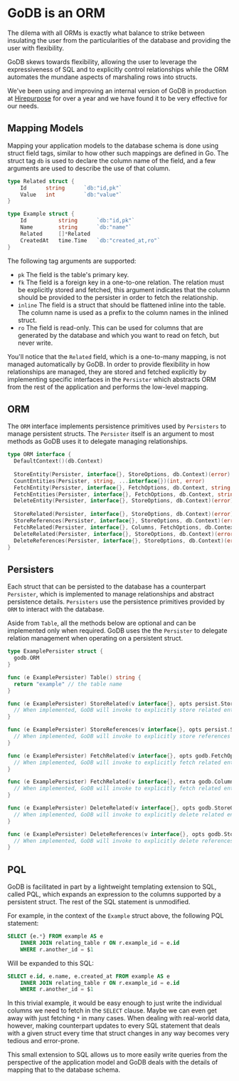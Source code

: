 # GoDB is an ORM

The dilema with all ORMs is exactly what balance to strike between insulating the user from the particularities of the database and providing the user with flexibility.

GoDB skews towards flexibility, allowing the user to leverage the expressiveness of SQL and to explicitly control relationships while the ORM automates the mundane aspects of marshaling rows into structs.

We've been using and improving an internal version of GoDB in production at [Hirepurpose](https://www.hirepurpose.com/) for over a year and we have found it to be very effective for our needs.

## Mapping Models

Mapping your application models to the database schema is done using struct field tags, similar to how other such mappings are defined in Go. The struct tag `db` is used to declare the column name of the field, and a few arguments are used to describe the use of that column.

```go
type Related struct {
 	Id    	string  	`db:"id,pk"`
 	Value	int			`db:"value"`
}

type Example struct {
  	Id    		string  	`db:"id,pk"`
  	Name		string  	`db:"name"`
  	Related		[]*Related
  	CreatedAt 	time.Time	`db:"created_at,ro"`
}
```

The following tag arguments are supported:

* `pk` The field is the table's primary key.
* `fk` The field is a foreign key in a one-to-one relation. The relation must be explicitly stored and fetched, this argument indicates that the column should be provided to the persister in order to fetch the relationship.
* `inline` The field is a struct that should be flattened inline into the table. The column name is used as a prefix to the column names in the inlined struct.
* `ro` The field is read-only. This can be used for columns that are generated by the database and which you want to read on fetch, but never write.

You'll notice that the `Related` field, which is a one-to-many mapping, is not managed automatically by GoDB. In order to provide flexibility in how relationships are managed, they are stored and fetched explicitly by implementing specific interfaces in the `Persister` which abstracts ORM from the rest of the application and performs the low-level mapping.

## ORM

The `ORM` interface implements persistence primitives used by `Persisters` to manage persistent structs. The `Persister` itself is an argument to most methods as GoDB uses it to delegate managing relationships.

```go
type ORM interface {
  DefaultContext()(db.Context)
  
  StoreEntity(Persister, interface{}, StoreOptions, db.Context)(error)
  CountEntities(Persister, string, ...interface{})(int, error)
  FetchEntity(Persister, interface{}, FetchOptions, db.Context, string, ...interface{})(error)
  FetchEntities(Persister, interface{}, FetchOptions, db.Context, string, ...interface{})(error)
  DeleteEntity(Persister, interface{}, StoreOptions, db.Context)(error)
  
  StoreRelated(Persister, interface{}, StoreOptions, db.Context)(error)
  StoreReferences(Persister, interface{}, StoreOptions, db.Context)(error)
  FetchRelated(Persister, interface{}, Columns, FetchOptions, db.Context)(error)
  DeleteRelated(Persister, interface{}, StoreOptions, db.Context)(error)
  DeleteReferences(Persister, interface{}, StoreOptions, db.Context)(error)
}
```

## Persisters

Each struct that can be persisted to the database has a counterpart `Persister`, which is implemented to manage relationships and abstract persistence details. `Persisters` use the persistence primitives provided by `ORM` to interact with the database.

Aside from `Table`, all the methods below are optional and can be implemented only when required. GoDB uses the the `Persister` to delegate relation management when operating on a persistent struct.

```go
type ExamplePersister struct {
  godb.ORM
}

func (e ExamplePersister) Table() string {
  return "example" // the table name
}

func (e ExamplePersister) StoreRelated(v interface{}, opts persist.StoreOptions, cxt db.Context) error {
  // When implemented, GoDB will invoke to explicitly store related entities
}

func (e ExamplePersister) StoreReferences(v interface{}, opts persist.StoreOptions, cxt db.Context) error {
  // When implemented, GoDB will invoke to explicitly store references to related entities
}

func (e ExamplePersister) FetchRelated(v interface{}, opts godb.FetchOptions, cxt db.Context) error {
  // When implemented, GoDB will invoke to explicitly fetch related entities
}

func (e ExamplePersister) FetchRelated(v interface{}, extra godb.Columns, opts godb.FetchOptions, cxt db.Context) error {
  // When implemented, GoDB will invoke to explicitly fetch related entities
}

func (e ExamplePersister) DeleteRelated(v interface{}, opts godb.StoreOptions, cxt db.Context) error {
  // When implemented, GoDB will invoke to explicitly delete related entities
}

func (e ExamplePersister) DeleteReferences(v interface{}, opts godb.StoreOptions, cxt db.Context) error {
  // When implemented, GoDB will invoke to explicitly delete references to related entities
}
```

## PQL

GoDB is facilitated in part by a lightweight templating extension to SQL, called PQL, which expands an expression to the columns supported by a persistent struct. The rest of the SQL statement is unmodified.

For example, in the context of the `Example` struct above, the following PQL statement:

```sql
SELECT {e.*} FROM example AS e
	INNER JOIN relating_table r ON r.example_id = e.id
	WHERE r.another_id = $1
```

Will be expanded to this SQL:

```sql
SELECT e.id, e.name, e.created_at FROM example AS e
	INNER JOIN relating_table r ON r.example_id = e.id
	WHERE r.another_id = $1
```

In this trivial example, it would be easy enough to just write the individual columns we need to fetch in the `SELECT` clause. Maybe we can even get away with just fetching `*` in many cases. When dealing with real-world data, however, making counterpart updates to every SQL statement that deals with a given struct every time that struct changes in any way becomes very tedious and error-prone.

This small extension to SQL allows us to more easily write queries from the perspective of the application model and GoDB deals with the details of mapping that to the database schema.
